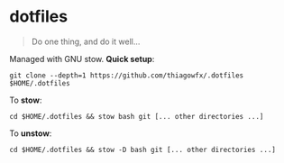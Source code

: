 # dotfiles

> Do one thing, and do it well...

Managed with GNU stow. **Quick setup**:

    git clone --depth=1 https://github.com/thiagowfx/.dotfiles $HOME/.dotfiles

To **stow**:

    cd $HOME/.dotfiles && stow bash git [... other directories ...]

To **unstow**:

    cd $HOME/.dotfiles && stow -D bash git [... other directories ...]
